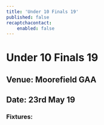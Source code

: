 ```yaml
---
title: 'Under 10 Finals 19'
published: false
recaptchacontact:
    enabled: false
---
```


# Under 10 Finals 19 #

## Venue: Moorefield GAA
## Date: 23rd May 19

### Fixtures:

